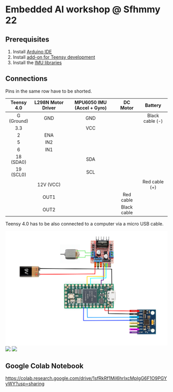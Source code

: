 # Embedded AI workshop @ Sfhmmy 22
## Prerequisites
1. Install [Arduino IDE](https://www.arduino.cc/en/software)
2. Install [add-on for Teensy development](https://www.pjrc.com/teensy/td_download.html)
3. Install the [IMU libraries](https://learn.adafruit.com/adafruit-icm20649-wide-range-6-dof-imu-accelerometer-and-gyro/arduino#library-installation-3054512-7)

## Connections
Pins in the same row have to be shorted.

|   Teensy 4.0   | L298N Motor Driver | MPU6050 IMU (Accel + Gyro) |   DC Motor   |      Battery    |
| :------------: | :----------------: | :------------------------: | :----------: | :-------------: |
|   G (Ground)   |         GND        |            GND             |              | Black cable (-) |
|       3.3      |                    |            VCC             |              |                 |
|        2       |         ENA        |                            |              |                 |
|        5       |         IN2        |                            |              |                 |
|        6       |         IN1        |                            |              |                 |
|    18 (SDA0)   |                    |            SDA             |              |                 |
|    19 (SCL0)   |                    |            SCL             |              |                 |
|                |      12V (VCC)     |                            |              | Red cable (+)   |
|                |         OUT1       |                            |  Red cable   |                 |
|                |         OUT2       |                            |  Black cable |                 |

Teensy 4.0 has to be also connected to a computer via a micro USB cable.

![](.imgs/sfhmmy_2022_prometheus_connections.png)
![](https://grobotronics.com/images/companies/1/teensy40_pinout1_1024x1024.jpg)
![](https://lastminuteengineers.b-cdn.net/wp-content/uploads/arduino/L298N-Motor-Driver-Module-Pinout.png)


## Google Colab Notebook
https://colab.research.google.com/drive/1sfRkRf1Mil6hrIxcMpIgG6F1O9PGYyWY?usp=sharing
